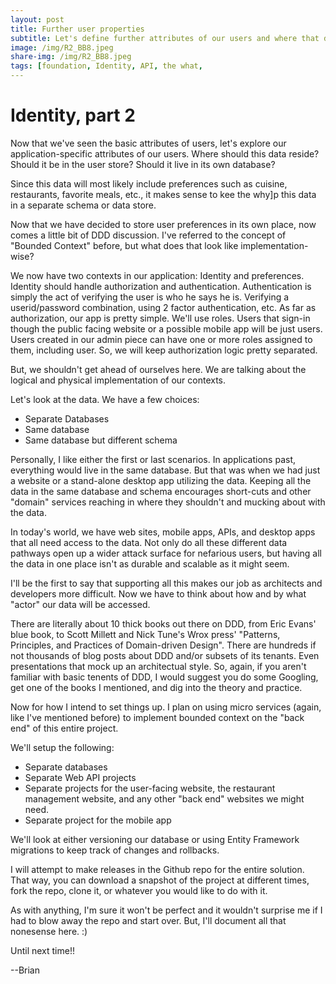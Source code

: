 ```yaml
---
layout: post
title: Further user properties
subtitle: Let's define further attributes of our users and where that data will live
image: /img/R2_BB8.jpeg
share-img: /img/R2_BB8.jpeg
tags: [foundation, Identity, API, the what,
---
```


# Identity, part 2
Now that we've seen the basic attributes of users, let's explore our application-specific attributes of our users.  Where should this data reside?  Should it be in the user store?  Should it live in its own database?

Since this data will most likely include preferences such as cuisine, restaurants, favorite meals, etc., it makes sense to kee the why]p this data in a separate schema or data store.

Now that we have decided to store user preferences in its own place, now comes a little bit of DDD discussion.  I've referred to the concept of "Bounded Context" before, but what does that look like implementation-wise?

We now have two contexts in our application:  Identity and preferences.  Identity should handle authorization and authentication.  Authentication is simply the act of verifying the user is who he says he is.  Verifying a userid/password combination, using 2 factor authentication, etc.  As far as authorization, our app is pretty simple.  We'll use roles.  Users that sign-in though the public facing website or a possible mobile app will be just users.  Users created in our admin piece can have one or more roles assigned to them, including user. So, we will keep authorization logic pretty separated.

But, we shouldn't get ahead of ourselves here.  We are talking about the logical and physical implementation of our contexts.

Let's look at the data.  We have a few choices:
* Separate Databases
* Same database
* Same database but different schema

Personally, I like either the first or last scenarios.  In applications past, everything would live in the same database.  But that was when we had just a website or a stand-alone desktop app utilizing the data.  Keeping all the data in the same database and schema encourages short-cuts and other "domain" services reaching in where they shouldn't and mucking about with the data.

In today's world, we have web sites, mobile apps, APIs, and desktop apps that all need access to the data.  Not only do all these different data pathways open up a wider attack surface for nefarious users, but having all the data in one place isn't as durable and scalable as it might seem.

I'll be the first to say that supporting all this makes our job as architects and developers more difficult.  Now we have to think about how and by what "actor" our data will be accessed.

There are literally about 10 thick books out there on DDD, from Eric Evans' blue book, to Scott Millett and Nick Tune's Wrox press' "Patterns, Principles, and Practices of Domain-driven Design".  There are hundreds if not thousands of blog posts about DDD and/or subsets of its tenants.  Even presentations that mock up an architectual style.  So, again, if you aren't familiar with basic tenents of DDD, I would suggest you do some Googling, get one of the books I mentioned, and dig into the theory and practice.

Now for how I intend to set things up.  I plan on using micro services (again, like I've mentioned before) to implement bounded context on the "back end" of this entire project.

We'll setup the following:
* Separate databases
* Separate Web API projects
* Separate projects for the user-facing website, the restaurant management website, and any other "back end" websites we might need.
* Separate project for the mobile app

We'll look at either versioning our database or using Entity Framework migrations to keep track of changes and rollbacks.

I will attempt to make releases in the Github repo for the entire solution.  That way, you can download a snapshot of the project at different times, fork the repo, clone it, or whatever you would like to do with it.

As with anything, I'm sure it won't be perfect and it wouldn't surprise me if I had to blow away the repo and start over.  But, I'll document all that nonesense here. :)

Until next time!!

--Brian
